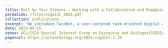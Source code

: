 ```yaml
---
title: Roll Up Your Sleeves - Working with a Collaborative and Engaging Task Oriented Dialogue System
permalink: /files/sigdial_2023.pdf
collection: publications
excerpt: 'We introduce TacoBot, a user-centered task-oriented digital assistant designed to guide users through complex real-world tasks with multiple steps. Covering a wide range of cooking and how-to tasks, we aim to deliver a collaborative and engaging dialogue experience. Equipped with language understanding, dialogue management, and response generation components supported by a robust search engine, TacoBot ensures efficient task assistance.'
date: 2023-09-15
venue: ACL/ISCA Special Interest Group on Discourse and Dialogue(SIGDIAL) 2023
paperurl: https://aclanthology.org/2023.sigdial-1.19
---
```

